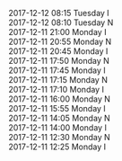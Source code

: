 2017-12-12 08:15 Tuesday  I  
2017-12-12 08:10 Tuesday  N  
2017-12-11 21:00 Monday  I  
2017-12-11 20:55 Monday  N  
2017-12-11 20:45 Monday  I  
2017-12-11 17:50 Monday  N  
2017-12-11 17:45 Monday  I  
2017-12-11 17:15 Monday  N  
2017-12-11 17:10 Monday  I  
2017-12-11 16:00 Monday  N  
2017-12-11 15:55 Monday  I  
2017-12-11 14:05 Monday  N  
2017-12-11 14:00 Monday  I  
2017-12-11 12:30 Monday  N  
2017-12-11 12:25 Monday  I  
